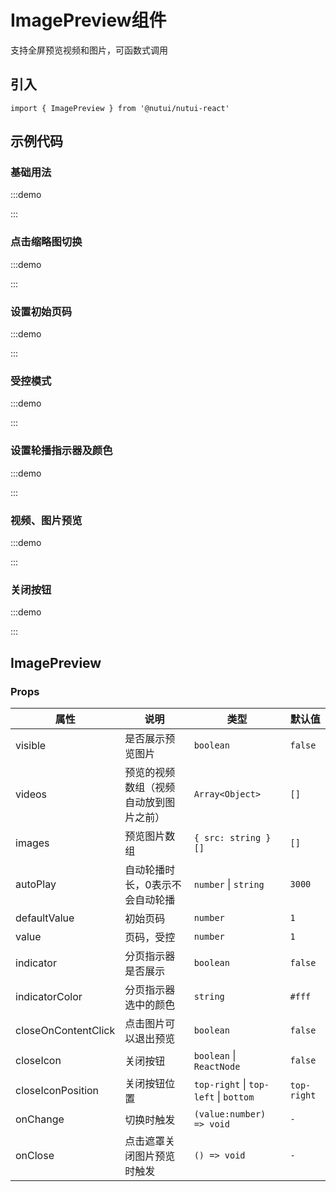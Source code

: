 # ImagePreview组件


支持全屏预览视频和图片，可函数式调用

## 引入

```tsx
import { ImagePreview } from '@nutui/nutui-react'
```

## 示例代码

### 基础用法

:::demo

<CodeBlock src='h5/demo1.tsx'></CodeBlock>

:::

### 点击缩略图切换

:::demo

<CodeBlock src='h5/demo2.tsx'></CodeBlock>

:::

### 设置初始页码

:::demo

<CodeBlock src='h5/demo3.tsx'></CodeBlock>

:::

### 受控模式

:::demo

<CodeBlock src='h5/demo4.tsx'></CodeBlock>

:::

### 设置轮播指示器及颜色

:::demo

<CodeBlock src='h5/demo5.tsx'></CodeBlock>

:::

### 视频、图片预览

:::demo

<CodeBlock src='h5/demo6.tsx'></CodeBlock>

:::

### 关闭按钮

:::demo

<CodeBlock src='h5/demo7.tsx'></CodeBlock>

:::

## ImagePreview

### Props

| 属性 | 说明 | 类型 | 默认值 |
| --- | --- | --- | --- |
| visible | 是否展示预览图片 | `boolean` | `false` |
| videos | 预览的视频数组（视频自动放到图片之前） | `Array<Object>` | `[]` |
| images | 预览图片数组 | `{ src: string }[]` | `[]` |
| autoPlay | 自动轮播时长，0表示不会自动轮播 | `number` \| `string` | `3000` |
| defaultValue | 初始页码 | `number` | `1` |
| value | 页码，受控 | `number` | `1` |
| indicator | 分页指示器是否展示 | `boolean` | `false` |
| indicatorColor | 分页指示器选中的颜色 | `string` | `#fff` |
| closeOnContentClick | 点击图片可以退出预览 | `boolean` | `false` |
| closeIcon | 关闭按钮 | `boolean` \| `ReactNode` | `false` |
| closeIconPosition | 关闭按钮位置 | `top-right` \| `top-left` \| `bottom` | `top-right` |
| onChange | 切换时触发 | `(value:number) => void` | `-` |
| onClose | 点击遮罩关闭图片预览时触发 | `() => void` | `-` |